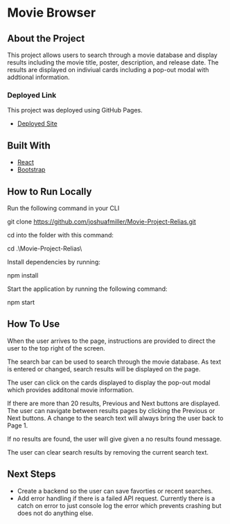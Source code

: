 # Movie Browser

## About the Project

This project allows users to search through a movie database and display results including the movie title, poster, description, and release date.  The results are displayed on indiviual cards including a pop-out modal with addtional information.

### Deployed Link
This project was deployed using GitHub Pages.
- [Deployed Site](https://joshuafmiller.github.io/Movie-Project-Relias/)


## Built With
- [React](https://react.dev/)
- [Bootstrap](https://getbootstrap.com/docs/5.3/getting-started/introduction/)

## How to Run Locally

Run the following command in your CLI

git clone https://github.com/joshuafmiller/Movie-Project-Relias.git

cd into the folder with this command:

cd .\Movie-Project-Relias\

Install dependencies by running:

npm install

Start the application by running the following command:

npm start

## How To Use
When the user arrives to the page, instructions are provided to direct the user to the top right of the screen.

The search bar can be used to search through the movie database.  As text is entered or changed, search results will be displayed on the page.

The user can click on the cards displayed to display the pop-out modal which provides additonal movie information.

If there are more than 20 results, Previous and Next buttons are displayed.  The user can navigate between results pages by clicking the Previous or Next buttons.  A change to the search text will always bring the user back to Page 1.

If no results are found, the user will give given a no results found message.

The user can clear search results by removing the current search text.


## Next Steps

- Create a backend so the user can save favorties or recent searches.
- Add error handling if there is a failed API request.  Currently there is a catch on error to just console log the error which prevents crashing but does not do anything else.
